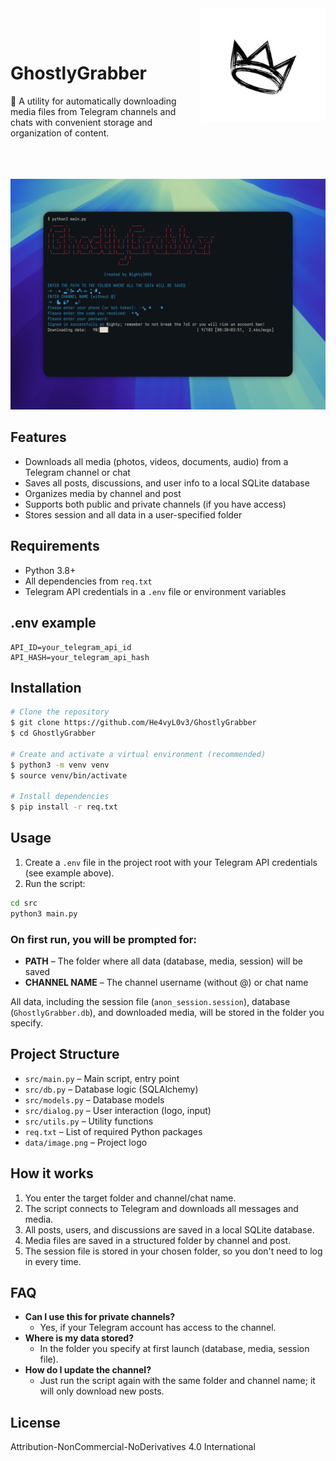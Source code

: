 <img src="./data/image.png" align="right" width="200px" />

<br /><br />
<div align="left">

# GhostlyGrabber

👻 A utility for automatically downloading media files from Telegram channels and chats with convenient storage and organization of content.

</div>

<br />
<br />
<br />

<img src="./data/screen.png" />

## Features
- Downloads all media (photos, videos, documents, audio) from a Telegram channel or chat
- Saves all posts, discussions, and user info to a local SQLite database
- Organizes media by channel and post
- Supports both public and private channels (if you have access)
- Stores session and all data in a user-specified folder

## Requirements
- Python 3.8+
- All dependencies from `req.txt`
- Telegram API credentials in a `.env` file or environment variables

## .env example
```
API_ID=your_telegram_api_id
API_HASH=your_telegram_api_hash
```

## Installation

```bash
# Clone the repository
$ git clone https://github.com/He4vyL0v3/GhostlyGrabber
$ cd GhostlyGrabber

# Create and activate a virtual environment (recommended)
$ python3 -m venv venv
$ source venv/bin/activate

# Install dependencies
$ pip install -r req.txt
```

## Usage

1. Create a `.env` file in the project root with your Telegram API credentials (see example above).
2. Run the script:

```bash
cd src
python3 main.py
```

### On first run, you will be prompted for:
- **PATH** – The folder where all data (database, media, session) will be saved
- **CHANNEL NAME** – The channel username (without @) or chat name

All data, including the session file (`anon_session.session`), database (`GhostlyGrabber.db`), and downloaded media, will be stored in the folder you specify.

## Project Structure
- `src/main.py` – Main script, entry point
- `src/db.py` – Database logic (SQLAlchemy)
- `src/models.py` – Database models
- `src/dialog.py` – User interaction (logo, input)
- `src/utils.py` – Utility functions
- `req.txt` – List of required Python packages
- `data/image.png` – Project logo

## How it works
1. You enter the target folder and channel/chat name.
2. The script connects to Telegram and downloads all messages and media.
3. All posts, users, and discussions are saved in a local SQLite database.
4. Media files are saved in a structured folder by channel and post.
5. The session file is stored in your chosen folder, so you don't need to log in every time.

## FAQ
- **Can I use this for private channels?**
  - Yes, if your Telegram account has access to the channel.
- **Where is my data stored?**
  - In the folder you specify at first launch (database, media, session file).
- **How do I update the channel?**
  - Just run the script again with the same folder and channel name; it will only download new posts.

## License
Attribution-NonCommercial-NoDerivatives 4.0 International
